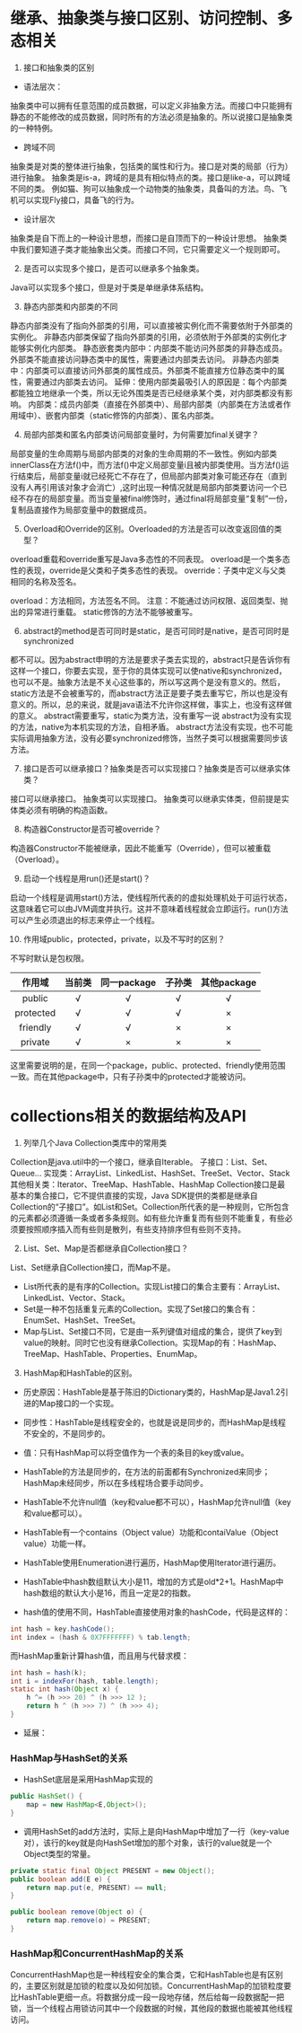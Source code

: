 # 继承、抽象类与接口区别、访问控制、多态相关
1. 接口和抽象类的区别

* 语法层次：

抽象类中可以拥有任意范围的成员数据，可以定义非抽象方法。而接口中只能拥有静态的不能修改的成员数据，同时所有的方法必须是抽象的。所以说接口是抽象类的一种特例。
* 跨域不同

抽象类是对类的整体进行抽象，包括类的属性和行为。接口是对类的局部（行为）进行抽象。
抽象类是is-a，跨域的是具有相似特点的类。接口是like-a，可以跨域不同的类。
例如猫、狗可以抽象成一个动物类的抽象类，具备叫的方法。鸟、飞机可以实现Fly接口，具备飞的行为。
* 设计层次

抽象类是自下而上的一种设计思想，而接口是自顶而下的一种设计思想。
抽象类中我们要知道子类才能抽象出父类。而接口不同，它只需要定义一个规则即可。

2. 是否可以实现多个接口，是否可以继承多个抽象类。

Java可以实现多个接口，但是对于类是单继承体系结构。

3. 静态内部类和内部类的不同

静态内部类没有了指向外部类的引用，可以直接被实例化而不需要依附于外部类的实例化。
非静态内部类保留了指向外部类的引用，必须依附于外部类的实例化才能够实例化内部类。
静态嵌套类内部中：内部类不能访问外部类的非静态成员。外部类不能直接访问静态类中的属性，需要通过内部类去访问。
非静态内部类中：内部类可以直接访问外部类的属性成员。外部类不能直接方位静态类中的属性，需要通过内部类去访问。
延伸：使用内部类最吸引人的原因是：每个内部类都能独立地继承一个类，所以无论外围类是否已经继承某个类，对内部类都没有影响。
内部类：成员内部类（直接在外部类中）、局部内部类（内部类在方法或者作用域中）、嵌套内部类（static修饰的内部类）、匿名内部类。

4. 局部内部类和匿名内部类访问局部变量时，为何需要加final关键字？

局部变量的生命周期与局部内部类的对象的生命周期的不一致性。例如内部类innerClass在方法f()中，而方法f()中定义局部变量i且被内部类使用。当方法f()运行结束后，局部变量i就已经死亡不存在了，但局部内部类对象可能还存在（直到没有人再引用该对象才会消亡）,这时出现一种情况就是局部内部类要访问一个已经不存在的局部变量。而当变量被final修饰时，通过final将局部变量“复制”一份，复制品直接作为局部变量中的数据成员。

5. Overload和Override的区别。Overloaded的方法是否可以改变返回值的类型？

overload重载和override重写是Java多态性的不同表现。
overload是一个类多态性的表现，override是父类和子类多态性的表现。
override：子类中定义与父类相同的名称及签名。

overload：方法相同，方法签名不同。
注意：不能通过访问权限、返回类型、抛出的异常进行重载。
static修饰的方法不能够被重写。

6. abstract的method是否可同时是static，是否可同时是native，是否可同时是synchronized

都不可以。因为abstract申明的方法是要求子类去实现的，abstract只是告诉你有这样一个接口，你要去实现，至于你的具体实现可以使native和synchronized，也可以不是。抽象方法是不关心这些事的，所以写这两个是没有意义的。然后，static方法是不会被重写的，而abstract方法正是要子类去重写它，所以也是没有意义的。所以，总的来说，就是java语法不允许你这样做，事实上，也没有这样做的意义。
abstract需要重写，static为类方法，没有重写一说
abstract为没有实现的方法，native为本机实现的方法，自相矛盾。
abstract方法没有实现，也不可能实际调用抽象方法，没有必要synchronized修饰，当然子类可以根据需要同步该方法。

7. 接口是否可以继承接口？抽象类是否可以实现接口？抽象类是否可以继承实体类？

接口可以继承接口。
抽象类可以实现接口。
抽象类可以继承实体类，但前提是实体类必须有明确的构造函数。

8. 构造器Constructor是否可被override？

构造器Constructor不能被继承，因此不能重写（Override），但可以被重载（Overload）。

9. 启动一个线程是用run()还是start()？

启动一个线程是调用start()方法，使线程所代表的的虚拟处理机处于可运行状态，这意味着它可以由JVM调度并执行。这并不意味着线程就会立即运行。run()方法可以产生必须退出的标志来停止一个线程。

10. 作用域public，protected，private，以及不写时的区别？

不写时默认是包权限。

作用域 | 当前类 | 同一package | 子孙类 | 其他package
:-: | :-: | :-: | :-: |:-:
public | √ | √ | √ | √ |
protected | √ | √ | √ | × |
friendly | √ | √ | × | × |
private | √ | × | × | × |

这里需要说明的是，在同一个package，public、protected、friendly使用范围一致。而在其他package中，只有子孙类中的protected才能被访问。

# collections相关的数据结构及API
1. 列举几个Java Collection类库中的常用类

Collection是java.util中的一个接口，继承自Iterable。
子接口：List、Set、Queue...
实现类：ArrayList、LinkedList、HashSet、TreeSet、Vector、Stack
其他相关类：Iterator、TreeMap、HashTable、HashMap
Collection接口是最基本的集合接口，它不提供直接的实现，Java SDK提供的类都是继承自Collection的“子接口”。如List和Set。Collection所代表的是一种规则，它所包含的元素都必须遵循一条或者多条规则。如有些允许重复而有些则不能重复，有些必须要按照顺序插入而有些则是散列，有些支持排序但有些则不支持。

2. List、Set、Map是否都继承自Collection接口？

List、Set继承自Collection接口，而Map不是。

* List所代表的是有序的Collection。实现List接口的集合主要有：ArrayList、LinkedList、Vector、Stack。
* Set是一种不包括重复元素的Collection。实现了Set接口的集合有：EnumSet、HashSet、TreeSet。
* Map与List、Set接口不同，它是由一系列键值对组成的集合，提供了key到value的映射。同时它也没有继承Collection。实现Map的有：HashMap、TreeMap、HashTable、Properties、EnumMap。

3. HashMap和HashTable的区别。

* 历史原因：HashTable是基于陈旧的Dictionary类的，HashMap是Java1.2引进的Map接口的一个实现。
* 同步性：HashTable是线程安全的，也就是说是同步的，而HashMap是线程不安全的，不是同步的。
* 值：只有HashMap可以将空值作为一个表的条目的key或value。

* HashTable的方法是同步的，在方法的前面都有Synchronized来同步；HashMap未经同步，所以在多线程场合要手动同步。
* HashTable不允许null值（key和value都不可以），HashMap允许null值（key和value都可以）。
* HashTable有一个contains（Object value）功能和contaiValue（Object value）功能一样。
* HashTable使用Enumeration进行遍历，HashMap使用Iterator进行遍历。
* HashTable中hash数组默认大小是11，增加的方式是old*2+1。HashMap中hash数组的默认大小是16，而且一定是2的指数。
* hash值的使用不同，HashTable直接使用对象的hashCode，代码是这样的：

```java
int hash = key.hashCode();
int index = (hash & 0X7FFFFFFF) % tab.length;
```
而HashMap重新计算hash值，而且用与代替求模：

```java
int hash = hash(k);
int i = indexFor(hash, table.length);
static int hash(Object x) {
    h ^= (h >>> 20) ^ (h >>> 12 );
    return h ^ (h >>> 7) ^ (h >>> 4);
}
```

* 延展： 

### HashMap与HashSet的关系
* HashSet底层是采用HashMap实现的
```java
public HashSet() {
    map = new HashMap<E,Object>();
}
```        
* 调用HashSet的add方法时，实际上是向HashMap中增加了一行（key-value对），该行的key就是向HashSet增加的那个对象，该行的value就是一个Object类型的常量。

```java
private static final Object PRESENT = new Object();
public boolean add(E e) {
    return map.put(e, PRESENT) == null;
}

public boolean remove(Object o) {
    return map.remove(o) = PRESENT;
}
```

### HashMap和ConcurrentHashMap的关系
ConcurrentHashMap也是一种线程安全的集合类，它和HashTable也是有区别的，主要区别就是加锁的粒度以及如何加锁。ConcurrentHashMap的加锁粒度要比HashTable更细一点。将数据分成一段一段地存储，然后给每一段数据配一把锁，当一个线程占用锁访问其中一个段数据的时候，其他段的数据也能被其他线程访问。

